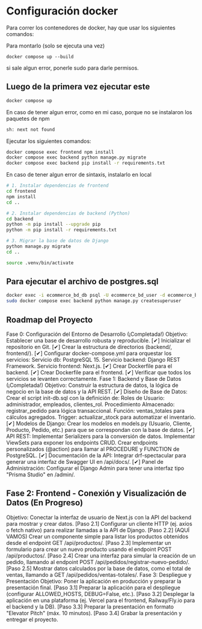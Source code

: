 # Configuración docker

Para correr los contenedores de docker, hay que usar los siguientes comandos:

Para montarlo (solo se ejecuta una vez)

```
docker compose up --build
```

si sale algun error, ponerle sudo para darle permisos.

## Luego de la primera vez ejecutar este

```bash
docker compose up
```

En caso de tener algun error, como en mi caso, porque no se instalaron los paquetes de npm
```bash
sh: next not found
```

Ejecutar los siguientes comandos:
```bash
docker compose exec frontend npm install
docker compose exec backend python manage.py migrate
docker compose exec backend pip install -r requirements.txt
```

En caso de tener algun error de sintaxis, instalarlo en local

```bash
# 1. Instalar dependencias de frontend
cd frontend
npm install
cd ..

# 2. Instalar dependencias de backend (Python)
cd backend
python -m pip install --upgrade pip
python -m pip install -r requirements.txt

# 3. Migrar la base de datos de Django
python manage.py migrate
cd ..
```
```bash
source .venv/bin/activate
```
## Para ejecutar el archivo de postgres.sql

```bash
docker exec -i ecommerce_bd_db psql -U ecommerce_bd_user -d ecommerce_bd_dev < postgres.sql
sudo docker compose exec backend python manage.py createsuperuser
```

## Roadmap del Proyecto
Fase 0: Configuración del Entorno de Desarrollo (¡Completada!)
Objetivo: Establecer una base de desarrollo robusta y reproducible.
[✔] Inicializar el repositorio en Git.
[✔] Crear la estructura de directorios (backend/, frontend/).
[✔] Configurar docker-compose.yml para orquestar los servicios:
Servicio db: PostgreSQL 15.
Servicio backend: Django REST Framework.
Servicio frontend: Next.js.
[✔] Crear Dockerfile para el backend.
[✔] Crear Dockerfile para el frontend.
[✔] Verificar que todos los servicios se levanten correctamente.
Fase 1: Backend y Base de Datos (¡Completada!)
Objetivo: Construir la estructura de datos, la lógica de negocio en la base de datos y la API REST.
[✔] Diseño de Base de Datos:
Crear el script init-db.sql con la definición de:
Roles de Usuario: administrador, empleados, clientes_rol.
Procedimiento Almacenado: registrar_pedido para lógica transaccional.
Función: ventas_totales para cálculos agregados.
Trigger: actualizar_stock para automatizar el inventario.
[✔] Modelos de Django:
Crear los modelos en models.py (Usuario, Cliente, Producto, Pedido, etc.) para que se correspondan con la base de datos.
[✔] API REST:
Implementar Serializers para la conversión de datos.
Implementar ViewSets para exponer los endpoints CRUD.
Crear endpoints personalizados (@action) para llamar al PROCEDURE y FUNCTION de PostgreSQL.
[✔] Documentación de la API:
Integrar drf-spectacular para generar una interfaz de Swagger UI en /api/docs/.
[✔] Panel de Administración:
Configurar el Django Admin para tener una interfaz tipo "Prisma Studio" en /admin/.
## Fase 2: Frontend - Conexión y Visualización de Datos (En Progreso)
Objetivo: Conectar la interfaz de usuario de Next.js con la API del backend para mostrar y crear datos.
[Paso 2.1] Configurar un cliente HTTP (ej. axios o fetch nativo) para realizar llamadas a la API de Django.
[Paso 2.2] (AQUÍ VAMOS) Crear un componente simple para listar los productos obtenidos desde el endpoint GET /api/productos/.
[Paso 2.3] Implementar un formulario para crear un nuevo producto usando el endpoint POST /api/productos/.
[Paso 2.4] Crear una interfaz para simular la creación de un pedido, llamando al endpoint POST /api/pedidos/registrar-nuevo-pedido/.
[Paso 2.5] Mostrar datos calculados por la base de datos, como el total de ventas, llamando a GET /api/pedidos/ventas-totales/.
Fase 3: Despliegue y Presentación
Objetivo: Poner la aplicación en producción y preparar la presentación final.
[Paso 3.1] Preparar la aplicación para el despliegue (configurar ALLOWED_HOSTS, DEBUG=False, etc.).
[Paso 3.2] Desplegar la aplicación en una plataforma (ej. Vercel para el frontend, Railway/Fly.io para el backend y la DB).
[Paso 3.3] Preparar la presentación en formato "Elevator Pitch" (máx. 10 minutos).
[Paso 3.4] Grabar la presentación y entregar el proyecto.